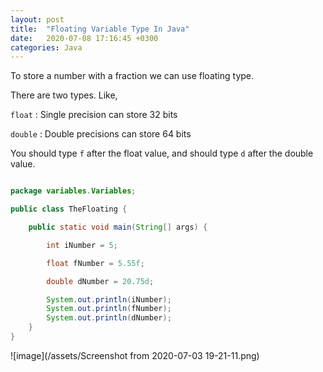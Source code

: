 ```yaml
---
layout: post
title:  "Floating Variable Type In Java"
date:   2020-07-08 17:16:45 +0300
categories: Java
---
```


To store a number with a fraction we can use floating type.

There are two types. Like,

`float` : Single precision can store 32 bits

`double` : Double precisions can store 64 bits

You should type `f` after the float value, and should type `d` after the double value. 

```java

package variables.Variables;

public class TheFloating {

    public static void main(String[] args) {

        int iNumber = 5;

        float fNumber = 5.55f;

        double dNumber = 20.75d;

        System.out.println(iNumber);
        System.out.println(fNumber);
        System.out.println(dNumber);
    }
}
```

![image](/assets/Screenshot from 2020-07-03 19-21-11.png)


